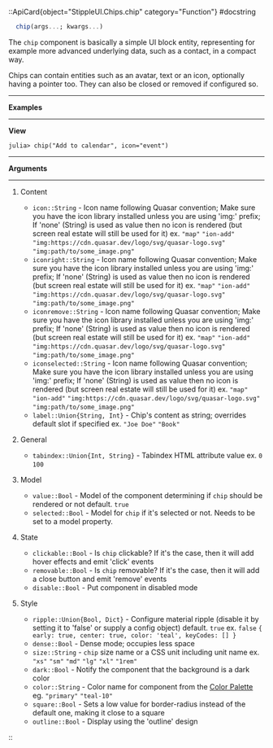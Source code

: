 

::ApiCard{object="StippleUI.Chips.chip" category="Function"}
#docstring


```julia
  chip(args...; kwargs...)
```

The `chip` component is basically a simple UI block entity, representing for example more advanced underlying data, such as a contact, in a compact way.

Chips can contain entities such as an avatar, text or an icon, optionally having a pointer too. They can also be closed or removed if configured so.

---

**Examples**

---

**View**

```julia-repl
julia> chip("Add to calendar", icon="event")
```

---

**Arguments**

---

1. Content

      * `icon::String` - Icon name following Quasar convention; Make sure you have the icon library installed unless you are using 'img:' prefix; If 'none' (String) is used as value then no icon is rendered (but screen real estate will still be used for it) ex. `"map"` `"ion-add"` `"img:https://cdn.quasar.dev/logo/svg/quasar-logo.svg"` `"img:path/to/some_image.png"`
      * `iconright::String` - Icon name following Quasar convention; Make sure you have the icon library installed unless you are using 'img:' prefix; If 'none' (String) is used as value then no icon is rendered (but screen real estate will still be used for it) ex. `"map"` `"ion-add"` `"img:https://cdn.quasar.dev/logo/svg/quasar-logo.svg"` `"img:path/to/some_image.png"`
      * `iconremove::String` - Icon name following Quasar convention; Make sure you have the icon library installed unless you are using 'img:' prefix; If 'none' (String) is used as value then no icon is rendered (but screen real estate will still be used for it) ex. `"map"` `"ion-add"` `"img:https://cdn.quasar.dev/logo/svg/quasar-logo.svg"` `"img:path/to/some_image.png"`
      * `iconselected::String` - Icon name following Quasar convention; Make sure you have the icon library installed unless you are using 'img:' prefix; If 'none' (String) is used as value then no icon is rendered (but screen real estate will still be used for it) ex. `"map"` `"ion-add"` `"img:https://cdn.quasar.dev/logo/svg/quasar-logo.svg"` `"img:path/to/some_image.png"`
      * `label::Union{String, Int}` - Chip's content as string; overrides default slot if specified ex. `"Joe Doe"` `"Book"`
2. General

      * `tabindex::Union{Int, String}` - Tabindex HTML attribute value ex. `0` `100`
3. Model

      * `value::Bool` - Model of the component determining if `chip` should be rendered or not default. `true`
      * `selected::Bool` - Model for `chip` if it's selected or not. Needs to be set to a model property.
4. State

      * `clickable::Bool` - Is `chip` clickable? If it's the case, then it will add hover effects and emit 'click' events
      * `removable::Bool` - Is `chip` removable? If it's the case, then it will add a close button and emit 'remove' events
      * `disable::Bool` - Put component in disabled mode
5. Style

      * `ripple::Union{Bool, Dict}` - Configure material ripple (disable it by setting it to 'false' or supply a config object) default. `true` ex. `false` `{ early: true, center: true, color: 'teal', keyCodes: [] }`
      * `dense::Bool` - Dense mode; occupies less space
      * `size::String` - `chip` size name or a CSS unit including unit name ex. `"xs"` `"sm"` `"md"` `"lg"` `"xl"` `"1rem"`
      * `dark::Bool` - Notify the component that the background is a dark color
      * `color::String` - Color name for component from the [Color Palette](https://quasar.dev/style/color-palette) eg. `"primary"` `"teal-10"`
      * `square::Bool` - Sets a low value for border-radius instead of the default one, making it close to a square
      * `outline::Bool` - Display using the 'outline' design

::
